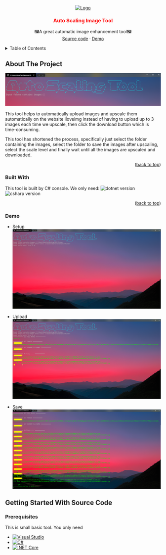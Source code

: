 <div style="text-align:center;" id="readme-top">
  <a href="https://github.com/othneildrew/Best-README-Template">
    <img src="https://cdn-icons-png.flaticon.com/512/4429/4429903.png" alt="Logo" width="80" height="80">
  </a>

  <h3 style="color: red;">Auto Scaling Image Tool</h3>

  <p align="center">
    🖼️A great automatic image enhancement tool🖼️
    <br />
    <a href="./Scale/">Source code</a>
    ·
    <a href="#demo">Demo</a>
  </p>
</div>

<!-- TABLE OF CONTENTS -->
<details>
  <summary>Table of Contents</summary>
  <ol>
    <li>
      <a href="#about-the-project">About The Project</a>
      <ul>
        <li><a href="#built-with">Built With</a></li>
        <li><a href="#demo">Demo</a></li>
      </ul>
    </li>
    <li>
      <a href="#getting-started-with-source-code">Getting Started With Source Code</a>
      <ul>
        <li><a href="#prerequisites">Prerequisites</a></li>
      </ul>
    </li>
  </ol>
</details>

<!-- ABOUT THE PROJECT -->

## About The Project

![Alt text](./images/main_screen.png)

<p>This tool helps to automatically upload images and upscale them automatically on the website <a src="https://www.iloveimg.com/upscale-image">iloveimg</a> instead of having to upload up to 3 images each time we upscale, then click the download button which is time-consuming.</p>

<p>
This tool has shortened the process, specifically just select the folder containing the images, select the folder to save the images after upscaling, select the scale level and finally wait until all the images are upscaled and downloaded.
</p>

<p align="right">(<a href="#readme-top">back to top</a>)</p>

### Built With

This tool is built by C# console.
We only need: ![dotnet version](https://img.shields.io/badge/.NET%20Core-v8.0-blue) ![csharp version](https://img.shields.io/badge/C%23-v12.0-blue) 

<p align="right">(<a href="#readme-top">back to top</a>)</p>

### Demo

- Setup
![Alt text](./images/demo_1.png)

- Upload
![Alt text](./images/demo_2.png)

- Save
![Alt text](./images/demo_3.png)

## Getting Started With Source Code

### Prerequisites
This is small basic tool. You only need


* [![Visual Studio][VisualStudioBadge]][VisualStudioURL]
* [![C#][CSharpBadge]][CSharpURL]
* [![.NET Core][DotNetCoreBadge]][DotNetCoreURL]


[VisualStudioBadge]: https://img.shields.io/badge/IDE-Visual_Studio-purple.svg?logo=visual-studio&style=for-the-badge&logo=nextdotjs&logoColor=white&labelColor=fecaca
[VisualStudioURL]: https://visualstudio.microsoft.com/

[CSharpBadge]: https://img.shields.io/badge/Language-C%23_12-239120.svg?logo=c-sharp&style=for-the-badge&labelColor=bbf7d0
[CSharpURL]: https://learn.microsoft.com/en-us/dotnet/csharp/

[DotNetCoreBadge]: https://img.shields.io/badge/NET_Core_8.0-blueviolet.svg?logo=dotnet&style=for-the-badge
[DotNetCoreURL]: https://dotnet.microsoft.com/
